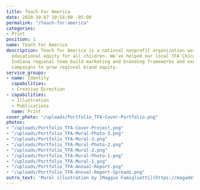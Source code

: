 ```yaml
---
title: Teach For America
date: 2020-10-07 10:54:00 -05:00
permalink: "/teach-for-america"
categories:
- Print
position: 1
name: Teach For America
description: Teach for America is a national nonprofit organization working towards
  educational equity for all children. We’ve helped our local TFA Chicago-Northwest
  Indiana regional team build marketing and branding frameworks and executed on several
  campaigns to grow regional brand equity.
service_groups:
- name: Identity
  capabilities:
  - Creative Direction
- capabilities:
  - Illustration
  - Publications
  name: Print
cover_photo: "/uploads/Portfolio_TFA-Cover-Portfolio.png"
photos:
- "/uploads/Portfolio_TFA-Cover-Project.png"
- "/uploads/Portfolio_TFA-Mural-Photo-3.png"
- "/uploads/Portfolio_TFA-Mural-3.png"
- "/uploads/Portfolio_TFA-Mural-Photo-2.png"
- "/uploads/Portfolio_TFA-Mural-2.png"
- "/uploads/Portfolio_TFA-Mural-Photo-1.png"
- "/uploads/Portfolio_TFA-Mural-1.png"
- "/uploads/Portfolio_TFA-Annual-Report.png"
- "/uploads/Portfolio_TFA-Annual-Report-Spreads.png"
outro_text: 'Mural illustration by [Maggie Famiglietti](https://magadeth.com). '
---
```


